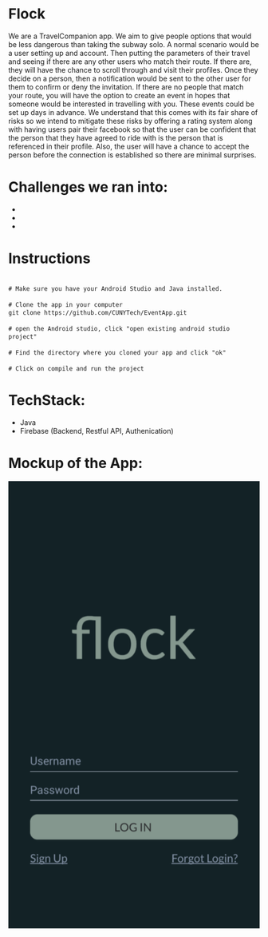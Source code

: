 # Flock
We are a TravelCompanion app. We aim to give people options that would be less dangerous than taking the subway solo. A normal scenario would be a user setting up and account. Then putting the parameters of their travel and seeing if there are any other users who match their route. If there are, they will have the chance to scroll through and visit their profiles. Once they decide on a person, then a notification would be sent to the other user for them to confirm or deny the invitation. If there are no people that match your route, you will have the option to create an event in hopes that someone would be interested in travelling with you. These events could be set up days in advance.
We understand that this comes with its fair share of risks so we intend to mitigate these risks by offering a rating system along with having users pair their facebook so that the user can be confident that the person that they have agreed to ride 
with is the person that is referenced in their profile. Also, the user will have a chance to accept the person before the 
connection is established so there are minimal surprises. 

# Challenges we ran into:
*
*
*

# Instructions
```

# Make sure you have your Android Studio and Java installed.

# Clone the app in your computer
git clone https://github.com/CUNYTech/EventApp.git

# open the Android studio, click "open existing android studio project"

# Find the directory where you cloned your app and click "ok"

# Click on compile and run the project

```

# TechStack: 
* Java		
* Firebase (Backend, Restful API, Authenication)

# Mockup of the App:

<img src="mockup.png"> 

